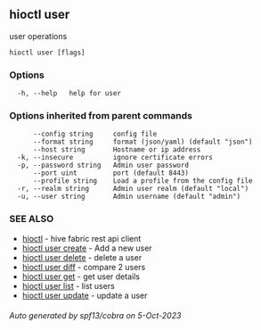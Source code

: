 ## hioctl user

user operations

```
hioctl user [flags]
```

### Options

```
  -h, --help   help for user
```

### Options inherited from parent commands

```
      --config string     config file
      --format string     format (json/yaml) (default "json")
      --host string       Hostname or ip address
  -k, --insecure          ignore certificate errors
  -p, --password string   Admin user password
      --port uint         port (default 8443)
      --profile string    Load a profile from the config file
  -r, --realm string      Admin user realm (default "local")
  -u, --user string       Admin username (default "admin")
```

### SEE ALSO

* [hioctl](hioctl.md)	 - hive fabric rest api client
* [hioctl user create](hioctl_user_create.md)	 - Add a new user
* [hioctl user delete](hioctl_user_delete.md)	 - delete a user
* [hioctl user diff](hioctl_user_diff.md)	 - compare 2 users
* [hioctl user get](hioctl_user_get.md)	 - get user details
* [hioctl user list](hioctl_user_list.md)	 - list users
* [hioctl user update](hioctl_user_update.md)	 - update a user

###### Auto generated by spf13/cobra on 5-Oct-2023
